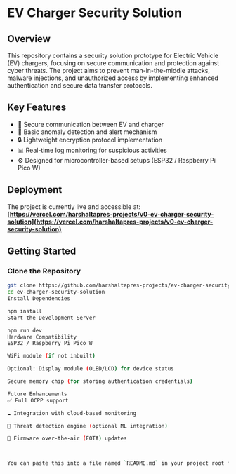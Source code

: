 # EV Charger Security Solution

## Overview

This repository contains a security solution prototype for Electric Vehicle (EV) chargers, focusing on secure communication and protection against cyber threats. The project aims to prevent man-in-the-middle attacks, malware injections, and unauthorized access by implementing enhanced authentication and secure data transfer protocols.

## Key Features

- 🔐 Secure communication between EV and charger  
- 🚨 Basic anomaly detection and alert mechanism  
- 🔒 Lightweight encryption protocol implementation  
- 📊 Real-time log monitoring for suspicious activities  
- ⚙️ Designed for microcontroller-based setups (ESP32 / Raspberry Pi Pico W)

## Deployment

The project is currently live and accessible at:  
**[https://vercel.com/harshaltapres-projects/v0-ev-charger-security-solution](https://vercel.com/harshaltapres-projects/v0-ev-charger-security-solution)**

## Getting Started

### Clone the Repository

```bash
git clone https://github.com/harshaltapres-projects/ev-charger-security-solution.git
cd ev-charger-security-solution
Install Dependencies

npm install
Start the Development Server

npm run dev
Hardware Compatibility
ESP32 / Raspberry Pi Pico W

WiFi module (if not inbuilt)

Optional: Display module (OLED/LCD) for device status

Secure memory chip (for storing authentication credentials)

Future Enhancements
✅ Full OCPP support

☁️ Integration with cloud-based monitoring

🤖 Threat detection engine (optional ML integration)

🔄 Firmware over-the-air (FOTA) updates



You can paste this into a file named `README.md` in your project root folder. Let me know if you also want an `LICENSE.md` or `.env.example` templat
